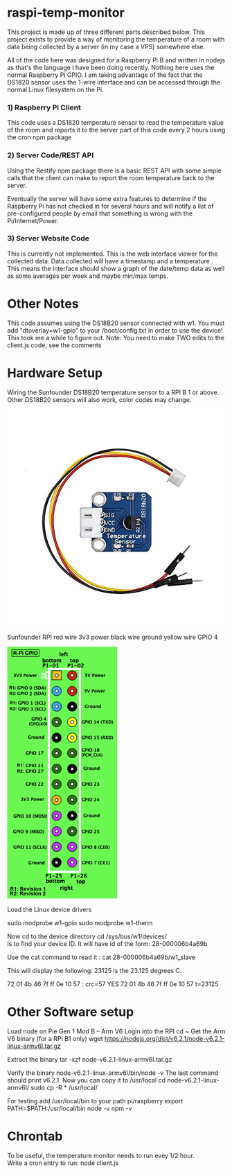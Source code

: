 # raspi-temp-monitor
This project is made up of three different parts described below. This project exists to provide a way of monitoring the temperature  of a room with data being collected by a server (in my case a VPS) somewhere else.

All of the code here was designed for a Raspberry Pi B and written in nodejs as that's the language I have been doing recently. Nothing here uses the normal Raspberry Pi GPIO. I am taking advantage of the fact that the DS1820 sensor uses the 1-wire interface and can be accessed through the normal Linux filesystem on the Pi.

### 1) Raspberry Pi Client
This code uses a DS1820 temperature  sensor to read the temperature  value of the room and reports it to the server part of this code every 2 hours using the cron npm package

### 2) Server Code/REST API
Using the Restify npm package there is a basic REST API with some simple calls that the client can make to report the room temperature  back to the server.

Eventually the server will have some extra features to determine if the Raspberry Pi has not checked in for several hours and will notify a list of pre-configured people by email that something is wrong with the Pi/Internet/Power.

### 3) Server Website Code
This is currently not implemented.
This is the web interface viewer for the collected data. Data collected will have a timestamp and a temperature . This means the interface should show a graph of the date/temp data as well as some averages per week and maybe min/max temps.

# Other Notes
This code assumes using the DS18B20 sensor connected with w1. You must add "dtoverlay=w1-gpio" to your /boot/config.txt in order to use the device! This took me a while to figure out.
Note: You need to make TWO edits to the client.js code, see the comments


# Hardware Setup
Wiring the Sunfounder DS18B20 temperature sensor to a RPI B 1 or above.  Other DS18B20 sensors will also work, color codes may change.

![sensor image](sensor.jpg)


Sunfounder    RPI 
red wire      3v3 power
black wire    ground
yellow wire   GPIO 4


![PI IO Pins](gpioPins.png)


Load the Linux device drivers

sudo modprobe w1-gpio
sudo modprobe w1-therm

Now cd to the device directory cd /sys/bus/w1/devices/   
ls to find your device ID.  It will have id of the form: 28-000006b4a69b

Use the cat command to read it : cat 28-000006b4a69b/w1_slave

This will display the following:  23125 is the 23.125 degrees C.

72 01 4b 46 7f ff 0e 10 57 : crc=57 YES
72 01 4b 46 7f ff 0e 10 57 t=23125

# Other Software setup 
Load node on Pie Gen 1 Mod B – Arm V6
Login into the RPI
cd ~
Get the Arm V6 binary (for a RPI B1 only) 
wget https://nodejs.org/dist/v6.2.1/node-v6.2.1-linux-armv6l.tar.gz

Extract the binary
tar -xzf node-v6.2.1-linux-armv6l.tar.gz

Verify the binary
node-v6.2.1-linux-armv6l/bin/node -v
The last command should print v6.2.1.
Now you can copy it to /usr/local
cd node-v6.2.1-linux-armv6l/
sudo cp -R * /usr/local/

For testing add /usr/local/bin to your path             pi/raspberry
export PATH=$PATH:/usr/local/bin
node -v
npm -v

# Chrontab
To be useful, the temperature monitor needs to run evey 1/2 hour.  
Write a cron entry to run:   node client.js
